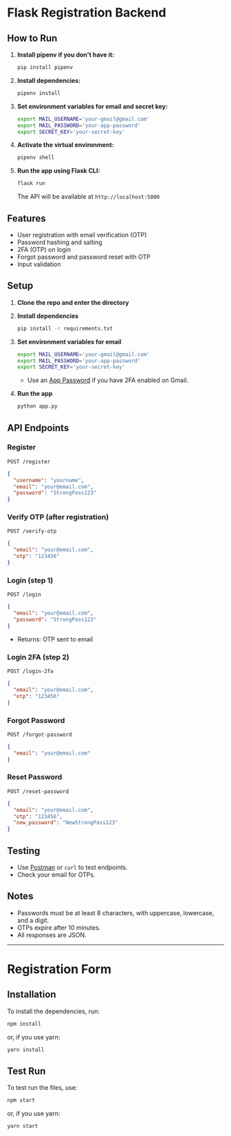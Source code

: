 # Flask Registration Backend

## How to Run

1. **Install pipenv if you don't have it:**
   ```bash
   pip install pipenv
   ```

2. **Install dependencies:**
   ```bash
   pipenv install
   ```

3. **Set environment variables for email and secret key:**
   ```bash
   export MAIL_USERNAME='your-gmail@gmail.com'
   export MAIL_PASSWORD='your-app-password'
   export SECRET_KEY='your-secret-key'
   ```

4. **Activate the virtual environment:**
   ```bash
   pipenv shell
   ```

5. **Run the app using Flask CLI:**
   ```bash
   flask run
   ```
   The API will be available at `http://localhost:5000`

## Features

- User registration with email verification (OTP)
- Password hashing and salting
- 2FA (OTP) on login
- Forgot password and password reset with OTP
- Input validation

## Setup

1. **Clone the repo and enter the directory**
2. **Install dependencies**
   ```bash
   pip install -r requirements.txt
   ```
3. **Set environment variables for email**
   ```bash
   export MAIL_USERNAME='your-gmail@gmail.com'
   export MAIL_PASSWORD='your-app-password'
   export SECRET_KEY='your-secret-key'
   ```
   - Use an [App Password](https://support.google.com/accounts/answer/185833) if you have 2FA enabled on Gmail.

4. **Run the app**
   ```bash
   python app.py
   ```

## API Endpoints

### Register
`POST /register`
```json
{
  "username": "yourname",
  "email": "your@email.com",
  "password": "StrongPass123"
}
```

### Verify OTP (after registration)
`POST /verify-otp`
```json
{
  "email": "your@email.com",
  "otp": "123456"
}
```

### Login (step 1)
`POST /login`
```json
{
  "email": "your@email.com",
  "password": "StrongPass123"
}
```
- Returns: OTP sent to email

### Login 2FA (step 2)
`POST /login-2fa`
```json
{
  "email": "your@email.com",
  "otp": "123456"
}
```

### Forgot Password
`POST /forgot-password`
```json
{
  "email": "your@email.com"
}
```

### Reset Password
`POST /reset-password`
```json
{
  "email": "your@email.com",
  "otp": "123456",
  "new_password": "NewStrongPass123"
}
```

## Testing

- Use [Postman](https://www.postman.com/) or `curl` to test endpoints.
- Check your email for OTPs.

## Notes

- Passwords must be at least 8 characters, with uppercase, lowercase, and a digit.
- OTPs expire after 10 minutes.
- All responses are JSON.

---

# Registration Form

## Installation

To install the dependencies, run:

```bash
npm install
```

or, if you use yarn:

```bash
yarn install
```

## Test Run

To test run the files, use:

```bash
npm start
```

or, if you use yarn:

```bash
yarn start
```
